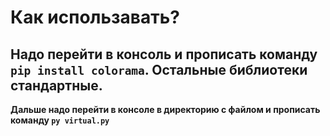# Как использавать?
**Надо перейти в консоль и прописать команду `pip install colorama`. Остальные библиотеки стандартные.**
---
**Дальше надо перейти в консоле в директорию с файлом и прописать команду `py virtual.py`**
